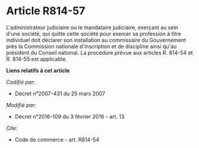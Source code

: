 # Article R814-57

L'administrateur judiciaire ou le mandataire judiciaire, exerçant au sein d'une société, qui quitte cette société pour
exercer sa profession à titre individuel doit déclarer son installation au commissaire du Gouvernement près       la
Commission nationale d'inscription et de discipline ainsi qu'au président du Conseil national. La procédure prévue aux
articles R. 814-54 et R. 814-55 est applicable.

**Liens relatifs à cet article**

_Codifié par_:

  - Décret n°2007-431 du 25 mars 2007

_Modifié par_:

  - Décret n°2016-109 du 3 février 2016 - art. 13

_Cite_:

  - Code de commerce - art. R814-54
